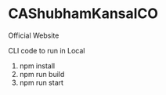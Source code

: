 # CAShubhamKansalCO
Official Website

CLI code to run in Local
1. npm install
2. npm run build
3. npm run start
